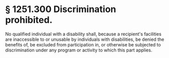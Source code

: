 # § 1251.300   Discrimination prohibited.

No qualified individual with a disability shall, because a recipient's facilities are inaccessible to or unusable by individuals with disabilities, be denied the benefits of, be excluded from participation in, or otherwise be subjected to discrimination under any program or activity to which this part applies.





